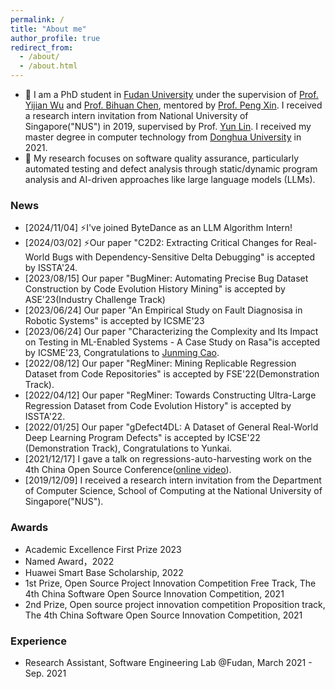 ```yaml
---
permalink: /
title: "About me"
author_profile: true
redirect_from: 
  - /about/
  - /about.html
---
```


 - 🔭  I am a PhD student in [Fudan University](https://www.fudan.edu.cn/en/) under the supervision of [Prof. Yijian Wu](https://dl.acm.org/profile/81310483038/publications?Role=author) and [Prof. Bihuan Chen](https://chenbihuan.github.io/), mentored by [Prof. Peng Xin](https://cspengxin.github.io/). I received a research intern invitation from National University of Singapore("NUS") in 2019, supervised by Prof. [Yun Lin](http://linyun.info/). I received my master degree in computer technology from [Donghua University](https://english.dhu.edu.cn/) in 2021.
 - 🌱  My research focuses on software quality assurance, particularly automated testing and defect analysis through static/dynamic program analysis and AI-driven approaches like large language models (LLMs).

### News
- [2024/11/04] ⚡I've joined ByteDance as an LLM Algorithm Intern!
- [2024/03/02] ⚡Our paper "C2D2: Extracting Critical Changes for Real-World Bugs with Dependency-Sensitive Delta Debugging" is accepted by ISSTA'24.
- [2023/08/15]  Our paper "BugMiner: Automating Precise Bug Dataset Construction by Code Evolution History Mining" is accepted by ASE'23(Industry Challenge Track)
- [2023/06/24]  Our paper "An Empirical Study on Fault Diagnosisa in Robotic Systems" is accepted by ICSME'23
- [2023/06/24] Our paper "Characterizing the Complexity and Its Impact on Testing in ML-Enabled Systems - A Case Study on Rasa"is accepted by ICSME'23, Congratulations to [Junming Cao](https://jamescao2048.github.io/). 
- [2022/08/12] Our paper "RegMiner: Mining Replicable Regression Dataset from Code Repositories" is accepted by FSE'22(Demonstration Track).
- [2022/04/12] Our paper "RegMiner: Towards Constructing Ultra-Large Regression Dataset from Code Evolution History" is accepted by ISSTA'22.
- [2022/01/25] Our paper "gDefect4DL: A Dataset of General Real-World Deep Learning Program Defects" is accepted by ICSE'22 (Demonstration Track), Congratulations to Yunkai. 
- [2021/12/17] I gave a talk on regressions-auto-harvesting work on the 4th China Open Source Conference([online video](https://www.bilibili.com/video/BV1YL4y1b7v1?share_source=copy_web)).
- [2019/12/09] I received a research intern invitation from the Department of Computer Science, School of Computing at the National University of Singapore("NUS").

### Awards
-  Academic Excellence First Prize 2023
-  Named Award，2022
-  Huawei Smart Base Scholarship, 2022
-  1st Prize, Open Source Project Innovation Competition Free Track, The 4th China Software Open Source Innovation Competition, 2021
-  2nd Prize, Open source project innovation competition Proposition track, The 4th China Software Open Source Innovation Competition, 2021

### Experience
- Research Assistant, Software Engineering Lab @Fudan, March 2021 - Sep. 2021